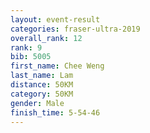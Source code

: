 ```yaml
---
layout: event-result 
categories: fraser-ultra-2019 
overall_rank: 12
rank: 9
bib: 5005
first_name: Chee Weng
last_name: Lam
distance: 50KM
category: 50KM
gender: Male
finish_time: 5-54-46
---
```

